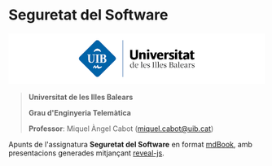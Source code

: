 # Seguretat del Software

![Logo UIB](./content/img/logo-uib.png)

> **Universitat de les Illes Balears**
>
> **Grau d'Enginyeria Telemàtica​**
>
> **Professor**: Miquel Àngel Cabot ([miquel.cabot@uib.cat](mailto:miquel.cabot@uib.cat))


Apunts de l'assignatura **Seguretat del Software** en format [mdBook](https://rust-lang.github.io/mdBook/), amb presentacions generades mitjançant [reveal-js](https://revealjs.com/).
